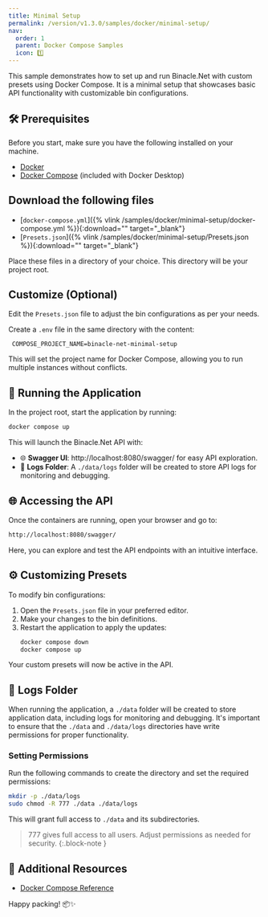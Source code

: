 ```yaml
---
title: Minimal Setup
permalink: /version/v1.3.0/samples/docker/minimal-setup/
nav:
  order: 1
  parent: Docker Compose Samples
  icon: 1️⃣
---
```


This sample demonstrates how to set up and run Binacle.Net with custom presets using Docker Compose. It is a minimal setup that showcases basic API functionality with customizable bin configurations.

## 🛠️ Prerequisites

Before you start, make sure you have the following installed on your machine.

- [Docker](https://www.docker.com/get-started)
- [Docker Compose](https://www.docker.com/get-started) (included with Docker Desktop)


## Download the following files

- [`docker-compose.yml`]({% vlink /samples/docker/minimal-setup/docker-compose.yml %}){:download="" target="_blank"}
- [`Presets.json`]({% vlink /samples/docker/minimal-setup/Presets.json %}){:download="" target="_blank"}  

Place these files in a directory of your choice. This directory will be your project root.

## Customize (Optional)

Edit the `Presets.json` file to adjust the bin configurations as per your needs.  

Create a `.env` file in the same directory with the content:  
```text
 COMPOSE_PROJECT_NAME=binacle-net-minimal-setup
```  

This will set the project name for Docker Compose, allowing you to run multiple instances without conflicts.


## 🚀 Running the Application

In the project root, start the application by running:
```bash
docker compose up
```

This will launch the Binacle.Net API with:
- 🌐 **Swagger UI**: http://localhost:8080/swagger/ for easy API exploration.
- 📂 **Logs Folder**: A `./data/logs` folder will be created to store API logs for monitoring and debugging.


## 🌐 Accessing the API
Once the containers are running, open your browser and go to:
```bash
http://localhost:8080/swagger/
```
Here, you can explore and test the API endpoints with an intuitive interface.


## ⚙️ Customizing Presets
To modify bin configurations:

1. Open the `Presets.json` file in your preferred editor.
2. Make your changes to the bin definitions.
3. Restart the application to apply the updates:  
    ```bash
    docker compose down
    docker compose up
    ```

Your custom presets will now be active in the API.


## 📂 Logs Folder
When running the application, a `./data` folder will be created to store application data, including logs for monitoring and debugging. It's important to ensure that the `./data` and `./data/logs` directories have write permissions for proper functionality.


### Setting Permissions
Run the following commands to create the directory and set the required permissions:

```bash
mkdir -p ./data/logs
sudo chmod -R 777 ./data ./data/logs
```

This will grant full access to `./data` and its subdirectories.

> 777 gives full access to all users. Adjust permissions as needed for security.
{:.block-note }

## 📄 Additional Resources
- [Docker Compose Reference](https://docs.docker.com/compose/)

Happy packing! 📦✨
